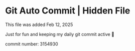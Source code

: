 # Git Auto Commit | Hidden File

This file was added Feb 12, 2025

Just for fun and keeping my daily git commit active 🤪

commit number: 3154930
